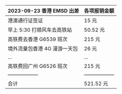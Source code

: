 <div align="center">
  
| 2023-09-23 香港 EMSD 出差 | 各项报销金额 |
| :--- | :--- |
| 港澳通行证签证 | 15 元 |
| 早上 5:30 打顺风车去高铁站 | 50.52 元 |
| 高铁费去香港 G6539 班次 | 215 元 |
| 境外流量包香港 4G 漫游一天包 | 26 元 |
| ... | ... |
| 高铁费回广州 G6526 班次 | 215 元 |
| —————— | —————— |
| 合计 | 521.52 元 |

</div>

